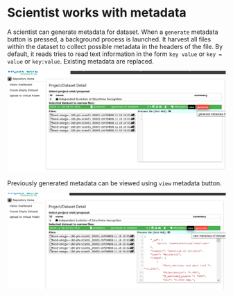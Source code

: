 # Scientist works with metadata

A scientist can generate metadata for dataset. 
When a `generate` metadata button is pressed, a background process is launched. It harvest all files within the dataset to collect possible metadata in the headers of the file. By default, it reads tries to read text information in the form `key value` or `key = value` or `key:value`. Existing metadata are replaced.

![](../../.gitbook/assets/emptymetadata.PNG)

Previously generated metadata can be viewed using `view` metadata button.

![](../../.gitbook/assets/viewmetadata.PNG)
